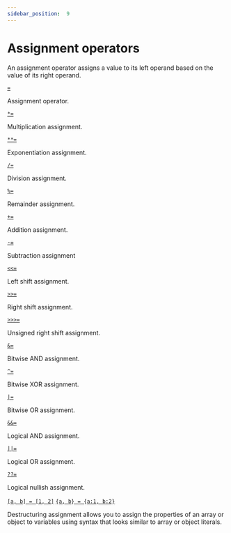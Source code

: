 ```yaml
---
sidebar_position:  9
---
```


# Assignment operators

An assignment operator assigns a value to its left operand based on the value of its right operand.

[`=`](https://developer.mozilla.org/en-US/docs/Web/JavaScript/Reference/Operators/Assignment)

Assignment operator.

[`*=`](https://developer.mozilla.org/en-US/docs/Web/JavaScript/Reference/Operators/Multiplication_assignment)

Multiplication assignment.

[`**=`](https://developer.mozilla.org/en-US/docs/Web/JavaScript/Reference/Operators/Exponentiation_assignment)

Exponentiation assignment.

[`/=`](https://developer.mozilla.org/en-US/docs/Web/JavaScript/Reference/Operators/Division_assignment)

Division assignment.

[`%=`](https://developer.mozilla.org/en-US/docs/Web/JavaScript/Reference/Operators/Remainder_assignment)

Remainder assignment.

[`+=`](https://developer.mozilla.org/en-US/docs/Web/JavaScript/Reference/Operators/Addition_assignment)

Addition assignment.

[`-=`](https://developer.mozilla.org/en-US/docs/Web/JavaScript/Reference/Operators/Subtraction_assignment)

Subtraction assignment

[`<<=`](https://developer.mozilla.org/en-US/docs/Web/JavaScript/Reference/Operators/Left_shift_assignment)

Left shift assignment.

[`>>=`](https://developer.mozilla.org/en-US/docs/Web/JavaScript/Reference/Operators/Right_shift_assignment)

Right shift assignment.

[`>>>=`](https://developer.mozilla.org/en-US/docs/Web/JavaScript/Reference/Operators/Unsigned_right_shift_assignment)

Unsigned right shift assignment.

[`&=`](https://developer.mozilla.org/en-US/docs/Web/JavaScript/Reference/Operators/Bitwise_AND_assignment)

Bitwise AND assignment.

[`^=`](https://developer.mozilla.org/en-US/docs/Web/JavaScript/Reference/Operators/Bitwise_XOR_assignment)

Bitwise XOR assignment.

[`|=`](https://developer.mozilla.org/en-US/docs/Web/JavaScript/Reference/Operators/Bitwise_OR_assignment)

Bitwise OR assignment.

[`&&=`](https://developer.mozilla.org/en-US/docs/Web/JavaScript/Reference/Operators/Logical_AND_assignment)

Logical AND assignment.

[`||=`](https://developer.mozilla.org/en-US/docs/Web/JavaScript/Reference/Operators/Logical_OR_assignment)

Logical OR assignment.

[`??=`](https://developer.mozilla.org/en-US/docs/Web/JavaScript/Reference/Operators/Logical_nullish_assignment)

Logical nullish assignment.

[`[a, b] = [1, 2]`](https://developer.mozilla.org/en-US/docs/Web/JavaScript/Reference/Operators/Destructuring_assignment)  [`{a, b} = {a:1, b:2}`](https://developer.mozilla.org/en-US/docs/Web/JavaScript/Reference/Operators/Destructuring_assignment)

Destructuring assignment allows you to assign the properties of an array or object to variables using syntax that looks similar to array or object literals.
